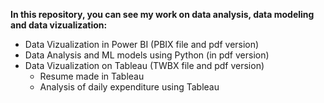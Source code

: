 **In this repository, you can see my work on data analysis, data modeling and data vizualization:**
- Data Vizualization in Power BI (PBIX file and pdf version)
- Data Analysis and ML models using Python (in pdf version)
- Data Vizualization on Tableau (TWBX file and pdf version)
  - Resume made in Tableau     
  - Analysis of daily expenditure using Tableau
